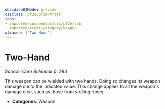 ```yaml
---
obsidianUIMode: preview
cssclass: pf2e,pf2e-trait
tags:
- imported/compendium/src/pf2e/crb
- imported/trait/category/weapon
aliases: ["Two-Hand"]
---
```

# Two-Hand  
*Source: Core Rulebook p. 283*  

This weapon can be wielded with two hands. Doing so changes its weapon damage die to the indicated value. This change applies to all the weapon's damage dice, such as those from _striking_ runes.

- **Categories**: Weapon